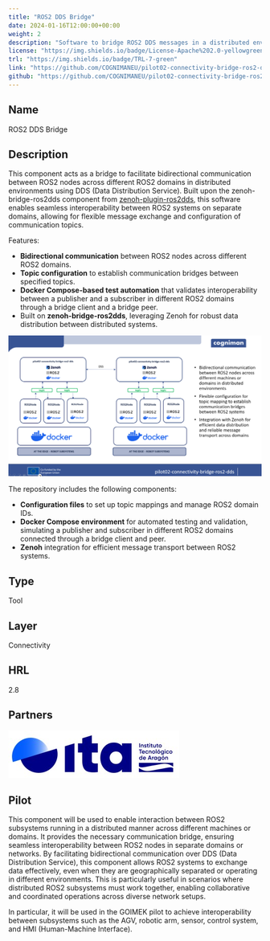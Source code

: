 ```yaml
---
title: "ROS2 DDS Bridge"
date: 2024-01-16T12:00:00+00:00
weight: 2
description: "Software to bridge ROS2 DDS messages in a distributed environment"
license: "https://img.shields.io/badge/License-Apache%202.0-yellowgreen"
trl: "https://img.shields.io/badge/TRL-7-green"
link: "https://github.com/COGNIMANEU/pilot02-connectivity-bridge-ros2-dds"
github: "https://github.com/COGNIMANEU/pilot02-connectivity-bridge-ros2-dds"
---
```


## Name
ROS2 DDS Bridge 

## Description

This component acts as a bridge to facilitate bidirectional communication between ROS2 nodes across different ROS2 domains in distributed environments using DDS (Data Distribution Service). Built upon the zenoh-bridge-ros2dds component from [zenoh-plugin-ros2dds](https://github.com/eclipse-zenoh/zenoh-plugin-ros2dds.git), this software enables seamless interoperability between ROS2 systems on separate domains, allowing for flexible message exchange and configuration of communication topics.

Features:
- **Bidirectional communication** between ROS2 nodes across different ROS2 domains.
- **Topic configuration** to establish communication bridges between specified topics.
- **Docker Compose-based test automation** that validates interoperability between a publisher and a subscriber in different ROS2 domains through a bridge client and a bridge peer.
- Built on **zenoh-bridge-ros2dds**, leveraging Zenoh for robust data distribution between distributed systems.

![Component pilot02-connectivity-bridge-ros2-dds](/images/ita/pilot02-connectivity-bridge-ros2-dds.png)

The repository includes the following components:
- **Configuration files** to set up topic mappings and manage ROS2 domain IDs.
- **Docker Compose environment** for automated testing and validation, simulating a publisher and subscriber in different ROS2 domains connected through a bridge client and peer.
- **Zenoh** integration for efficient message transport between ROS2 systems.

## Type
Tool

## Layer
Connectivity

## HRL
2.8

## Partners
![ITA Logo](/images/ita/italogo.jpg)

## Pilot
This component will be used to enable interaction between ROS2 subsystems running in a distributed manner across different machines or domains. It provides the necessary communication bridge, ensuring seamless interoperability between ROS2 nodes in separate domains or networks. By facilitating bidirectional communication over DDS (Data Distribution Service), this component allows ROS2 systems to exchange data effectively, even when they are geographically separated or operating in different environments. This is particularly useful in scenarios where distributed ROS2 subsystems must work together, enabling collaborative and coordinated operations across diverse network setups.

In particular, it will be used in the GOIMEK pilot to achieve interoperability between subsystems such as the AGV, robotic arm, sensor, control system, and HMI (Human-Machine Interface).
